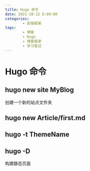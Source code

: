 ```yaml
---
title: Hugo 命令
date: 2021-10-22 6:00:00
categories:
        - 前端框架
tags:
        - 博客
        - Hugo
        - 博客框架
        - 学习笔记
---
```


# Hugo 命令

## hugo new site MyBlog

创建一个新的站点文件夹

## hugo new Article/first.md

## hugo -t ThemeName

## hugo -D

构建静态页面
